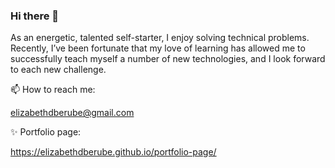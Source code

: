 ### Hi there 👋

<!--
**elizabethdberube/elizabethdberube** is a ✨ _special_ ✨ repository because its `README.md` (this file) appears on your GitHub profile.

Here are some ideas to get you started:

- 🔭 I’m currently working on ...
- 🌱 I’m currently learning ...
- 👯 I’m looking to collaborate on ...
- 🤔 I’m looking for help with ...
- 💬 Ask me about ...
- 📫 How to reach me: ...
- 😄 Pronouns: ...
- ⚡ Fun fact: ...
-->

As an energetic, talented self-starter, I enjoy solving technical problems. Recently, I’ve been fortunate that my love of learning has allowed me to successfully teach myself a number of new technologies, and I look forward to each new challenge.

📫 How to reach me:

elizabethdberube@gmail.com

✨ Portfolio page:

https://elizabethdberube.github.io/portfolio-page/
